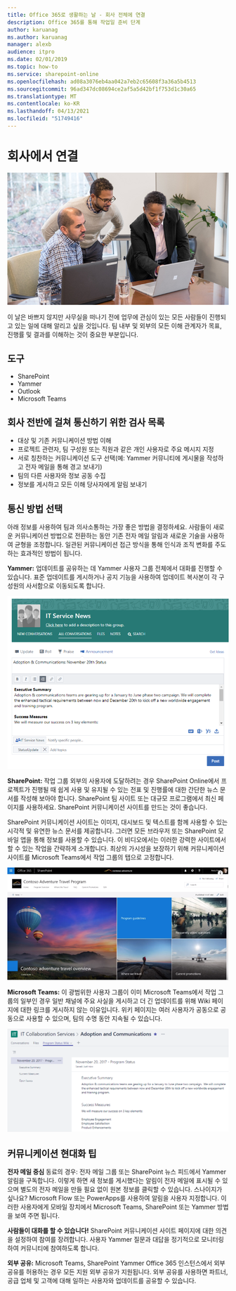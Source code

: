 ```yaml
---
title: Office 365로 생활하는 날 - 회사 전체에 연결
description: Office 365를 통해 작업일 준비 단계
author: karuanag
ms.author: karuanag
manager: alexb
audience: itpro
ms.date: 02/01/2019
ms.topic: how-to
ms.service: sharepoint-online
ms.openlocfilehash: ad08a3076eb4aa042a7eb2c65608f3a36a5b4513
ms.sourcegitcommit: 96ad347dc08694ce2af5a5d42bf1f753d1c30a65
ms.translationtype: MT
ms.contentlocale: ko-KR
ms.lasthandoff: 04/13/2021
ms.locfileid: "51749416"
---
```

# <a name="connecting-across-the-company"></a>회사에서 연결

![시각적 연결](media/ditl_crosscompany.png)

이 날은 바쁘지 않지만 사무실을 떠나기 전에 업무에 관심이 있는 모든 사람들이 진행되고 있는 일에 대해 알리고 싶을 것입니다. 팀 내부 및 외부의 모든 이해 관계자가 목표, 진행률 및 결과를 이해하는 것이 중요한 부분입니다.  

## <a name="tools"></a>도구
- SharePoint
- Yammer
- Outlook
- Microsoft Teams 

## <a name="checklist-for-communicating-across-the-company"></a>회사 전반에 걸쳐 통신하기 위한 검사 목록
- 대상 및 기존 커뮤니케이션 방법 이해
- 프로젝트 관련자, 팀 구성원 또는 직원과 같은 개인 사용자로 주요 메시지 지정
- 서로 칭찬하는 커뮤니케이션 도구 선택(예: Yammer 커뮤니티에 게시물을 작성하고 전자 메일을 통해 경고 보내기) 
- 팀의 다른 사용자와 정보 공동 수집
- 정보를 게시하고 모든 이해 당사자에게 알림 보내기 
 
## <a name="select-your-communication-method"></a>통신 방법 선택
아래 정보를 사용하여 팀과 의사소통하는 가장 좋은 방법을 결정하세요. 사람들이 새로운 커뮤니케이션 방법으로 전환하는 동안 기존 전자 메일 알림과 새로운 기술을 사용하여 균형을 조정합니다. 일관된 커뮤니케이션 접근 방식을 통해 인식과 조직 변화를 주도하는 효과적인 방법이 됩니다. 

**Yammer:** 업데이트를 공유하는 데 Yammer 사용자 그룹 전체에서 대화를 진행할 수 있습니다. 표준 업데이트를 게시하거나 공지 기능을 사용하여 업데이트 복사본이 각 구성원의 사서함으로 이동되도록 합니다. 

![소셜 미디어 게시물](media/ditl_IT-Service-News.png)

**SharePoint:** 작업 그룹 외부의 사용자에 도달하려는 경우 SharePoint Online에서 프로젝트가 진행될 때 쉽게 사용 및 유지될 수 있는 전표 및 진행률에 대한 간단한 뉴스 문서를 작성해 보아야 합니다. SharePoint 팀 사이트 또는 대규모 프로그램에서 최신 페이지를 사용하세요. SharePoint 커뮤니케이션 사이트를 만드는 것이 좋습니다. 

SharePoint 커뮤니케이션 사이트는 이미지, 대시보드 및 텍스트를 함께 사용할 수 있는 시각적 및 유연한 뉴스 문서를 제공합니다. 그러면 모든 브라우저 또는 SharePoint 모바일 앱을 통해 정보를 사용할 수 있습니다. 이 비디오에서는 이러한 강력한 사이트에서 할 수 있는 작업을 간략하게 소개합니다. 최상의 가시성을 보장하기 위해 커뮤니케이션 사이트를 Microsoft Teams에서 작업 그룹의 탭으로 고정합니다.

![SharePoint Online의 커뮤니케이션 사이트 예](media/ditl_Comm-Site.png)

**Microsoft Teams:** 이 광범위한 사용자 그룹이 이미 Microsoft Teams에서 작업 그룹의 일부인 경우 일반 채널에 주요 사실을 게시하고 더 긴 업데이트를 위해 Wiki 페이지에 대한 링크를 게시하지 않는 이유입니다.  위키 페이지는 여러 사용자가 공동으로 공동으로 사용할 수 있으며, 팀의 수명 동안 지속될 수 있습니다. 

![Microsoft Teams의 위키 페이지 스크린샷](media/ditl_Teams-Wiki.png)

## <a name="tip-to-modernize-your-communication"></a>커뮤니케이션 현대화 팁

**전자 메일 중심** 동료의 경우: 전자 메일 그룹 또는 SharePoint 뉴스 피드에서 Yammer 알림을 구독합니다.  이렇게 하면 새 정보를 게시했다는 알림이 전자 메일에 표시될 수 있으며 별도의 전자 메일을 만들 필요 없이 원본 정보를 클릭할 수 있습니다.  스나이지가 싶나요?  Microsoft Flow 또는 PowerApps를 사용하여 알림을 사용자 지정합니다. 이러한 사용자에게 모바일 장치에서 Microsoft Teams, SharePoint 또는 Yammer 방법을 보여 주면 됩니다. 

**사람들이 대화를 할 수 있습니다!** SharePoint 커뮤니케이션 사이트 페이지에 대한 의견을 설정하여 참여를 장려합니다.  사용자 Yammer 질문과 대답을 정기적으로 모니터링하여 커뮤니티에 참여하도록 합니다. 

**외부 공유:** Microsoft Teams, SharePoint Yammer Office 365 인스턴스에서 외부 공유를 허용하는 경우 모든 지원 외부 공유가 지원됩니다.  외부 공유를 사용하면 파트너, 공급 업체 및 고객에 대해 일하는 사용자와 업데이트를 공유할 수 있습니다.
